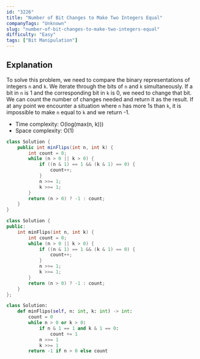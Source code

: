 ```yaml
---
id: "3226"
title: "Number of Bit Changes to Make Two Integers Equal"
companyTags: "Unknown"
slug: "number-of-bit-changes-to-make-two-integers-equal"
difficulty: "Easy"
tags: ["Bit Manipulation"]
---
```


## Explanation
To solve this problem, we need to compare the binary representations of integers `n` and `k`. We iterate through the bits of `n` and `k` simultaneously. If a bit in `n` is 1 and the corresponding bit in `k` is 0, we need to change that bit. We can count the number of changes needed and return it as the result. If at any point we encounter a situation where `n` has more 1s than `k`, it is impossible to make `n` equal to `k` and we return -1.

- Time complexity: O(log(max(n, k)))
- Space complexity: O(1)
```java
class Solution {
    public int minFlips(int n, int k) {
        int count = 0;
        while (n > 0 || k > 0) {
            if ((n & 1) == 1 && (k & 1) == 0) {
                count++;
            }
            n >>= 1;
            k >>= 1;
        }
        return (n > 0) ? -1 : count;
    }
}
```

```cpp
class Solution {
public:
    int minFlips(int n, int k) {
        int count = 0;
        while (n > 0 || k > 0) {
            if ((n & 1) == 1 && (k & 1) == 0) {
                count++;
            }
            n >>= 1;
            k >>= 1;
        }
        return (n > 0) ? -1 : count;
    }
};
```

```python
class Solution:
    def minFlips(self, n: int, k: int) -> int:
        count = 0
        while n > 0 or k > 0:
            if n & 1 == 1 and k & 1 == 0:
                count += 1
            n >>= 1
            k >>= 1
        return -1 if n > 0 else count
```